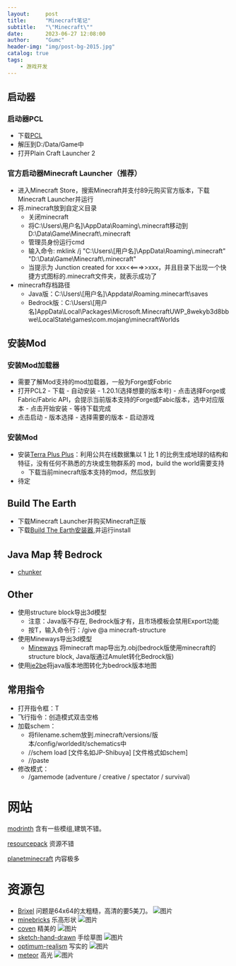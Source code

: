 ```yaml
---
layout:     post
title:      "Minecraft笔记"
subtitle:   "\"Minecraft\""
date:       2023-06-27 12:08:00
author:     "Gumc"
header-img: "img/post-bg-2015.jpg"
catalog: true
tags:
    - 游戏开发
---
```

## 启动器

### 启动器PCL

* 下载[PCL](https://github.com/Hex-Dragon/PCL2)
* 解压到D:/Data/Game中
* 打开Plain Craft Launcher 2

### 官方启动器Minecraft Launcher（推荐）

* 进入Minecraft Store，搜索Minecraft并支付89元购买官方版本，下载Minecraft Launcher并运行
* 将.minecraft放到自定义目录
  * 关闭minecraft
  * 将C:\Users\用户名]\AppData\Roaming\\.minecraft移动到D:\Data\Game\Minecraft\\.minecraft
  * 管理员身份运行cmd
  * 输入命令: mklink /j "C:\Users\\[用户名]\AppData\Roaming\\.minecraft" "D:\Data\Game\Minecraft\\.minecraft"
  * 当提示为 Junction created for xxx<<===>>xxx，并且目录下出现一个快捷方式图标的.minecraft文件夹，就表示成功了
* minecraft存档路径
  * Java版：C:\Users\\[用户名]\Appdata\Roaming\.minecarft\saves
  * Bedrock版：C:\Users\\[用户名]AppData\Local\Packages\Microsoft.MinecraftUWP_8wekyb3d8bbwe\LocalState\games\com.mojang\minecraftWorlds

## 安装Mod

### 安装Mod加载器

* 需要了解Mod支持的mod加载器，一般为Forge或Fobric
* 打开PCL2 - 下载 - 自动安装 - 1.20.1(选择想要的版本号) - 点击选择Forge或Fabric/Fabric API，会提示当前版本支持的Forge或Fabic版本，选中对应版本 - 点击开始安装 - 等待下载完成
* 点击启动 - 版本选择 - 选择需要的版本 - 启动游戏

### 安装Mod

* 安装[Terra Plus Plus](https://www.curseforge.com/minecraft/mc-mods/terraplusplus)：利用公共在线数据集以 1 比 1 的比例生成地球的结构和特征，没有任何不熟悉的方块或生物群系的 mod，build the world需要支持
  * 下载当前minecraft版本支持的mod，然后放到
* 待定

## Build The Earth

* 下载Minecraft Launcher并购买Minecraft正版
* 下载[Build The Earth安装器](https://buildtheearth.net/faq),并运行install

## Java Map 转 Bedrock

* [chunker](https://chunker.app/)

## Other

* 使用structure block导出3d模型
  * 注意：Java版不存在, Bedrock版才有，且市场模板会禁用Export功能
  * 按T，输入命令行：/give @a minecraft-structure
* 使用Mineways导出3d模型
  * [Mineways](https://www.realtimerendering.com/erich/minecraft/public/mineways/index.html) 将minecraft map导出为.obj(bedrock版使用minecraft的structure block, Java版通过Amulet转化Bedrock版)
* 使用[je2be](https://github.com/kbinani/je2be-core)将java版本地图转化为bedrock版本地图

## 常用指令

* 打开指令框：T
* 飞行指令：创造模式双击空格
* 加载schem：
  * 将filename.schem放到.minecraft/versions/版本/config/worldedit/schematics中
  * //schem load [文件名如JP-Shibuya] [文件格式如schem]
  * //paste
* 修改模式：
  * /gamemode (adventure / creative / spectator / survival)

# 网站

[modrinth](https://modrinth.com/) 含有一些模组,建筑不错。

[resourcepack](https://resourcepack.net/) 资源不错

[planetminecraft](https://www.planetminecraft.com/texture-pack/tim10erys-realistic-128x/) 内容极多

# 资源包

* [Brixel](https://resourcepack.net/brixel-resource-pack/#gsc.tab=0) 问题是64x64的太粗糙，高清的要5美刀。 ![图片](https://resourcepack.net/fl/images/2022/06/Brixel-Resource-Pack-for-Minecraft-textures-2-1-840x473.jpg)
* [minebricks](https://resourcepack.net/minebricks-resource-pack/#gsc.tab=0) 乐高形状 ![图片](https://resourcepack.net/fl/images/2021/04/MineBricks-Resource-Pack-for-minecraft-textures-lego-3-840x473.jpg)
* [coven](https://resourcepack.net/coven-resource-pack/#gsc.tab=0) 精美的 ![图片](https://resourcepack.net/fl/images/2023/08/COVEN-Resource-Pack1-2-840x449.jpg)
* [sketch-hand-drawn](https://resourcepack.net/sketch-hand-drawn-resource-pack/#gsc.tab=0) 手绘草图 ![图片](https://resourcepack.net/fl/images/2014/01/Sketch-Hand-Drawn-Resource-Pack-for-minecraft-1.jpg)
* [optimum-realism](https://resourcepack.net/optimum-realism-resource-pack/#gsc.tab=0) 写实的 ![图片](https://resourcepack.net/fl/images/2022/01/Optimum-Realism-Resource-Pack-for-minecraft-new-r17-6-840x473.jpg)
* [meteor](https://resourcepack.net/meteor-lmx-resource-pack/#gsc.tab=0) 高光 ![图片](https://resourcepack.net/fl/images/2020/10/Meteor-LMX-Resource-Pack-for-minecraft-textures-9-840x464.jpg)
